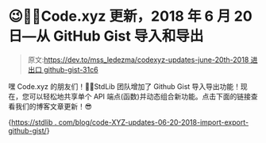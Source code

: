 # 😉🚀🤗Code.xyz 更新，2018 年 6 月 20 日—从 GitHub Gist 导入和导出

> 原文:[https://dev.to/mss_ledezma/codexyz-updates-june-20th-2018 进出口 github-gist-31c6](https://dev.to/mss_ledezma/codexyz-updates-june-20th-2018--import-and-export-from-github-gist-31c6)

嘿 Code.xyz 的朋友们！🎁🎊StdLib 团队增加了 Github Gist 导入导出功能！现在，您可以轻松地共享单个 API 端点(函数)并动态组合新功能。点击下面的链接查看我们的博客文章更新！😎

{[https://stdlib . com/blog/code-XYZ-updates-06-20-2018-import-export-github-gist/](https://stdlib.com/blog/code-xyz-updates-06-20-2018-import-export-github-gist/)}